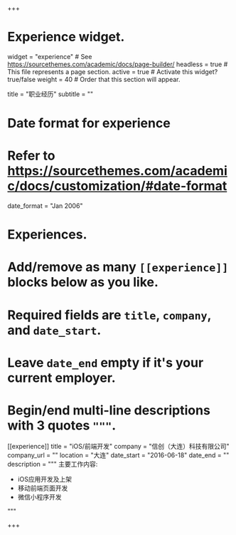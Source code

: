 +++
# Experience widget.
widget = "experience"  # See https://sourcethemes.com/academic/docs/page-builder/
headless = true  # This file represents a page section.
active = true  # Activate this widget? true/false
weight = 40  # Order that this section will appear.

title = "职业经历"
subtitle = ""

# Date format for experience
#   Refer to https://sourcethemes.com/academic/docs/customization/#date-format
date_format = "Jan 2006"

# Experiences.
#   Add/remove as many `[[experience]]` blocks below as you like.
#   Required fields are `title`, `company`, and `date_start`.
#   Leave `date_end` empty if it's your current employer.
#   Begin/end multi-line descriptions with 3 quotes `"""`.
[[experience]]
  title = "iOS/前端开发"
  company = "信创（大连）科技有限公司"
  company_url = ""
  location = "大连"
  date_start = "2016-06-18"
  date_end = ""
  description = """
  主要工作内容:
  
  * iOS应用开发及上架
  * 移动前端页面开发
  * 微信小程序开发
  
  """



+++
